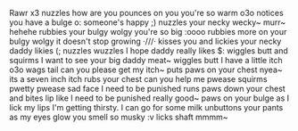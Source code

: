 Rawr x3 nuzzles how are you pounces on you you're so warm o3o notices 
you have a bulge o: someone's happy ;) nuzzles your necky wecky~ murr~ 
hehehe rubbies your bulgy wolgy you're so big :oooo rubbies more on your
 bulgy wolgy it doesn't stop growing ·///· kisses you and lickies your 
necky daddy likies (; nuzzles wuzzles I hope daddy really likes $: 
wiggles butt and squirms I want to see your big daddy meat~ wiggles butt
 I have a little itch o3o wags tail can you please get my itch~ puts 
paws on your chest nyea~ its a seven inch itch rubs your chest can you 
help me pwease squirms pwetty pwease sad face I need to be punished runs
 paws down your chest and bites lip like I need to be punished really 
good~ paws on your bulge as I lick my lips I'm getting thirsty. I can go
 for some milk unbuttons your pants as my eyes glow you smell so musky 
:v licks shaft mmmm~
